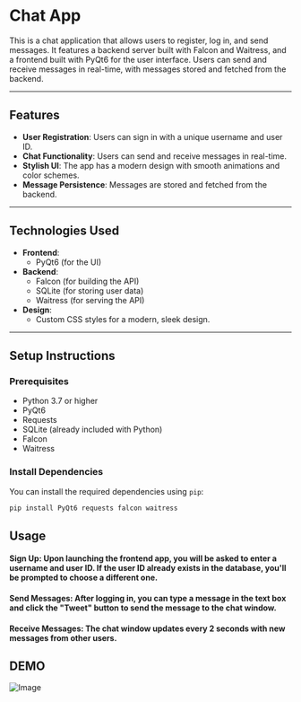 # Chat App

This is a chat application that allows users to register, log in, and send messages. It features a backend server built with Falcon and Waitress, and a frontend built with PyQt6 for the user interface. Users can send and receive messages in real-time, with messages stored and fetched from the backend.

---

## Features

- **User Registration**: Users can sign in with a unique username and user ID.
- **Chat Functionality**: Users can send and receive messages in real-time.
- **Stylish UI**: The app has a modern design with smooth animations and color schemes.
- **Message Persistence**: Messages are stored and fetched from the backend.

---

## Technologies Used

- **Frontend**:
  - PyQt6 (for the UI)
- **Backend**:
  - Falcon (for building the API)
  - SQLite (for storing user data)
  - Waitress (for serving the API)
- **Design**:
  - Custom CSS styles for a modern, sleek design.

---

## Setup Instructions

### Prerequisites

- Python 3.7 or higher
- PyQt6
- Requests
- SQLite (already included with Python)
- Falcon
- Waitress

### Install Dependencies

You can install the required dependencies using `pip`:

```bash
pip install PyQt6 requests falcon waitress
```

## Usage
#### Sign Up: Upon launching the frontend app, you will be asked to enter a username and user ID. If the user ID already exists in the database, you'll be prompted to choose a different one.
#### Send Messages: After logging in, you can type a message in the text box and click the "Tweet" button to send the message to the chat window.
#### Receive Messages: The chat window updates every 2 seconds with new messages from other users.


## DEMO
![Image](https://github.com/user-attachments/assets/c6332432-11e8-45b6-a540-b180a886a04f)

